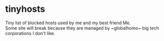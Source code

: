 # tinyhosts
Tiny list of blocked hosts used by me and my best friend Me.  
Some site will break because they are managed by ~globalhomo~ big tech corporations I don't like.
